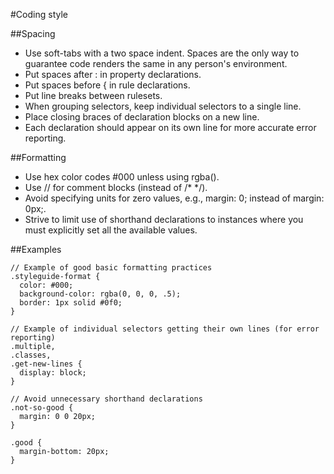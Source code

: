 #Coding style

##Spacing

* Use soft-tabs with a two space indent. Spaces are the only way to guarantee code renders the same in any person's environment.
* Put spaces after : in property declarations.
* Put spaces before { in rule declarations.
* Put line breaks between rulesets.
* When grouping selectors, keep individual selectors to a single line.
* Place closing braces of declaration blocks on a new line.
* Each declaration should appear on its own line for more accurate error reporting.

##Formatting

* Use hex color codes #000 unless using rgba().
* Use // for comment blocks (instead of /* */).
* Avoid specifying units for zero values, e.g., margin: 0; instead of margin: 0px;.
* Strive to limit use of shorthand declarations to instances where you must explicitly set all the available values.

##Examples

    // Example of good basic formatting practices
    .styleguide-format {
      color: #000;
      background-color: rgba(0, 0, 0, .5);
      border: 1px solid #0f0;
    }

    // Example of individual selectors getting their own lines (for error reporting)
    .multiple,
    .classes,
    .get-new-lines {
      display: block;
    }

    // Avoid unnecessary shorthand declarations
    .not-so-good {
      margin: 0 0 20px;
    }

    .good {
      margin-bottom: 20px;
    }
